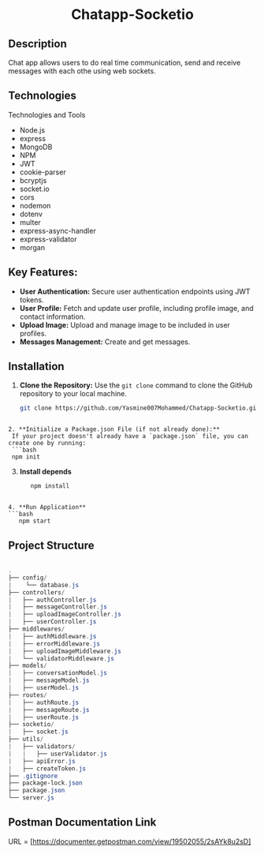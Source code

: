 <h1 align="center" id="title">Chatapp-Socketio</h1>

## Description

  Chat app allows users to do real time communication, send and receive messages with each othe using web sockets.

## Technologies 

Technologies  and Tools

  * Node.js
  * express
  * MongoDB
  * NPM
  * JWT
  * cookie-parser
  * bcryptjs
  * socket.io
  * cors
  * nodemon
  * dotenv
  * multer
  * express-async-handler
  * express-validator
  * morgan

## **Key Features:** 

- **User Authentication:** Secure user authentication endpoints using JWT tokens.
- **User Profile:** Fetch and update user profile, including profile image, and contact information.
- **Upload Image:** Upload and manage image to be included in user profiles.
- **Messages Management:** Create and get messages.

## Installation

1. **Clone the Repository:**
   Use the `git clone` command to clone the GitHub repository to your local machine.
   ```bash
   git clone https://github.com/Yasmine007Mohammed/Chatapp-Socketio.git
  ```

 2. **Initialize a Package.json File (if not already done):**
   If your project doesn't already have a `package.json` file, you can create one by running:
   ```bash
   npm init
  ```

3. **Install depends**
   ```bash
      npm install
  ```

4. **Run Application**
  ```bash
     npm start
  ```

## Project Structure
 ```powershell

.
├── config/
|    └── database.js
├── controllers/
|   ├── authController.js
|   ├── messageController.js
|   ├── uploadImageController.js
|   ├── userController.js
├── middlewares/
|   ├── authMiddleware.js
|   ├── errorMiddleware.js
|   ├── uploadImageMiddleware.js
|   └── validatorMiddleware.js
├── models/
|   ├── conversationModel.js
|   ├── messageModel.js
|   ├── userModel.js
├── routes/
|   ├── authRoute.js
|   ├── messageRoute.js
|   ├── userRoute.js
├── socketio/
|   ├── socket.js
├── utils/
|   ├── validators/
|   |   ├── userValidator.js
|   ├── apiError.js
|   ├── createToken.js
├── .gitignore
├── package-lock.json
├── package.json
└── server.js
```

 ## **Postman Documentation Link**
  
  URL = [https://documenter.getpostman.com/view/19502055/2sAYk8u2sD]

































